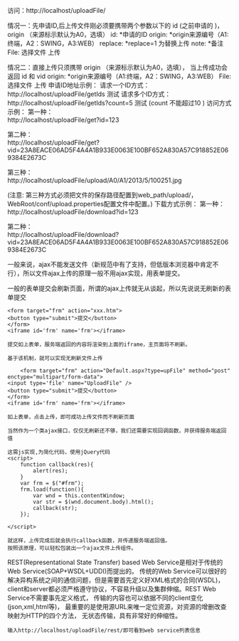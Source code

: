  

访问：http://localhost/uploadFile/

情况一：先申请ID,后上传文件刚必须要携带两个参数以下的 id (之前申请的 )， origin （来源标示默认为A0，选填） 
id:         *申请的ID 
origin:     *origin来源编号（A1:终端，A2：SWING，A3:WEB） 
replace:    *replace=1 为替换上传 
note:       *备注 
File:      选择文件  上传


情况二：直接上传只须携带 origin （来源标示默认为A0，选填）， 当上传成功会返回 id 和 vid 
origin:     *origin来源编号（A1:终端，A2：SWING，A3:WEB） 
File:  选择文件  上传
申请ID地址示例： 
请求一个ID方式：  
http://localhost/uploadFile/getIds
  测试 
请求多个ID方式：  
http://localhost/uploadFile/getIds?count=5
  测试 (count 不能超过10 ) 
访问方式示例： 
第一种：  
http://localhost/uploadFile/get?id=123
 
第二种：  
http://localhost/uploadFile/get?vid=23A8EACE06AD5F4A4A1B933E0063E100BF652A830A57C918852E069384E2673C 
 
第三种：  
http://localhost/uploadFile/upload/A0/A1/2013/5/100251.jpg
 
(注意: 第三种方式必须把文件的保存路径配置到web_path/upload/， WebRoot/conf/upload.properties配置文件中配置。) 
下载方式示例： 
第一种：  
http://localhost/uploadFile/download?id=123 
 
第二种：  
http://localhost/uploadFile/download?vid=23A8EACE06AD5F4A4A1B933E0063E100BF652A830A57C918852E069384E2673C 



一般来说，ajax不能发送文件（新规范中有了支持，但低版本浏览器中肯定不行），所以文件ajax上传的原理一般不用ajax实现，用表单提交。

 一般的表单提交会刷新页面，所谓的ajax上传就无从谈起，所以先说说无刷新的表单提交

    <form target="frm" action="xxx.htm">  
    <button type="submit">提交</button>  
    </form>  
    <iframe id='frm' name='frm'></iframe>  

    提交如上表单，服务端返回的内容将渲染到上面的iframe，主页面将不刷新。

    基于该机制，就可以实现无刷新文件上传
    
        <form target="frm" action="Default.aspx?type=upFile" method="post" enctype="multipart/form-data">  
    <input type='file' name="UploadFile" />   
    <button type="submit">提交</button>  
    </form>  
    <iframe id='frm' name='frm'></iframe>  
      
    如上表单，点击上传，即可成功上传文件而不刷新页面  
      
    当然作为一个类ajax接口，仅仅无刷新还不够，我们还需要实现回调函数，并获得服务端返回值  
      
    这需js实现,为简化代码，使用jQuery代码  
    <script>  
        function callback(res){  
            alert(res);  
        }  
        var frm = $("#frm");  
        frm.load(function(){  
            var wnd = this.contentWindow;  
            var str = $(wnd.document.body).html();  
            callback(str);  
        });  
          
    </script>  
      
    就这样，上传完成后就会执行callback函数，并传递服务端返回值。  
    按照该原理，可以轻松包装出一个ajax文件上传组件。  
    
  REST(Representational State Transfer)  based Web Service是相对于传统的Web Service(SOAP+WSDL+UDDI)而提出的。
   传统的Web Service可以很好的解决异构系统之间的通信问题，但是需要首先定义好XML格式的合同(WSDL)，
  client和server都必须严格遵守协议，不容易升级以及集群伸缩。REST Web Service不需要事先定义格式，
   传输的内容也可以依据不同的client变化(json,xml,html等)， 最重要的是使用源URL来唯一定位资源，对资源的增删改查映射为HTTP的四个方法，
   无状态传输，具有非常好的伸缩性。  
    
    输入http://localhost/uploadFile/rest/即可看到web service列表信息 
 
